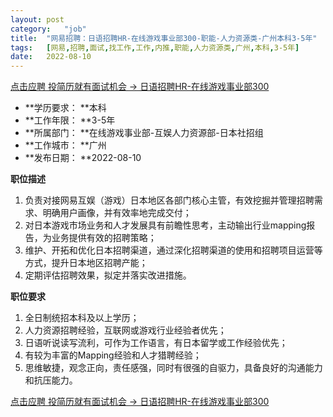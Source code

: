 ```yaml
---
layout:	post
category:	"job"
title:	"网易招聘：日语招聘HR-在线游戏事业部300-职能-人力资源类-广州本科3-5年"
tags:	[网易,招聘,面试,找工作,工作,内推,职能,人力资源类,广州,本科,3-5年]
date:	2022-08-10
---
```


[点击应聘 投简历就有面试机会 -> 日语招聘HR-在线游戏事业部300](http://mobile.bole.netease.com/bole/boleDetail?id=42253&employeeId=346f03c3cda5f04c&key=all)



- **学历要求： **本科
- **工作年限： **3-5年
- **所属部门： **在线游戏事业部-互娱人力资源部-日本社招组
- **工作城市： **广州
- **发布日期： **2022-08-10



**职位描述**
1. 负责对接网易互娱（游戏）日本地区各部门核心主管，有效挖掘并管理招聘需求、明确用户画像，并有效率地完成交付；
2. 对日本游戏市场业务和人才发展具有前瞻性思考，主动输出行业mapping报告，为业务提供有效的招聘策略；
3. 维护、开拓和优化日本招聘渠道，通过深化招聘渠道的使用和招聘项目运营等方式，提升日本地区招聘产能；
4. 定期评估招聘效果，拟定并落实改进措施。



**职位要求**
1. 全日制统招本科及以上学历；
2. 人力资源招聘经验，互联网或游戏行业经验者优先；
3. 日语听说读写流利，可作为工作语言，有日本留学或工作经验优先；
4. 有较为丰富的Mapping经验和人才猎聘经验；
5. 思维敏捷，观念正向，责任感强，同时有很强的自驱力，具备良好的沟通能力和抗压能力。




[点击应聘 投简历就有面试机会 -> 日语招聘HR-在线游戏事业部300](http://mobile.bole.netease.com/bole/boleDetail?id=42253&employeeId=346f03c3cda5f04c&key=all)